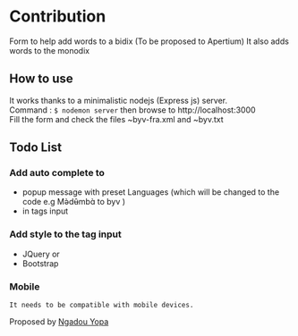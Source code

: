 # Contribution
Form to help add words to a bidix (To be proposed to Apertium)
It also adds words to the monodix

## How to use 
It works thanks to a minimalistic nodejs (Express js) server.
<br/>Command : `$ nodemon server`
then browse to http://localhost:3000<br/>
Fill the form and check the files ~byv-fra.xml and ~byv.txt

## Todo List

### Add auto complete to
  - popup message with preset Languages (which will be changed to the
    code e.g  Mə̀dʉ̂mbɑ̀ to byv )
  - in tags input

### Add style to the tag input
  - JQuery or
  - Bootstrap
### Mobile
    It needs to be compatible with mobile devices.
    
  Proposed by [Ngadou Yopa](https://www.github.com/math-alpha)

